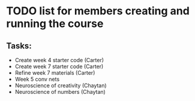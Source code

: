 # TODO list for members creating and running the course

## Tasks:

- Create week 4 starter code (Carter)
- Create week 7 starter code (Carter)
- Refine week 7 materials (Carter)
- Week 5 conv nets
- Neuroscience of creativity (Chaytan)
- Neuroscience of numbers (Chaytan)

